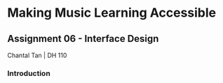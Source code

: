 # **Making Music Learning Accessible**
## Assignment 06 - Interface Design
Chantal Tan | DH 110

### Introduction
